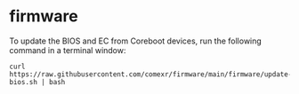 # firmware

To update the BIOS and EC from Coreboot devices, run the following command in a terminal window:
```
curl https://raw.githubusercontent.com/comexr/firmware/main/firmware/update-bios.sh | bash
```
